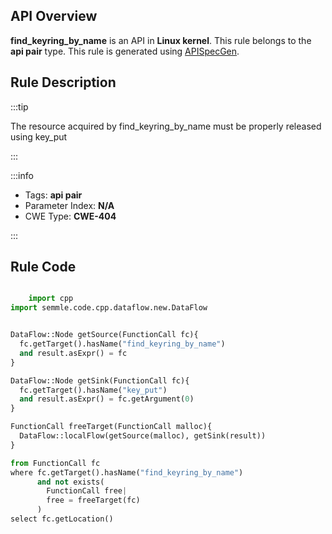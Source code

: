 ---
---


## API Overview
**find_keyring_by_name** is an API in **Linux kernel**. This rule belongs to the **api pair** type. This rule is generated using [APISpecGen](../../tools/APISpecGen).
## Rule Description

:::tip

The resource acquired by find_keyring_by_name must be properly released using key_put

:::

:::info

- Tags: **api pair**
- Parameter Index: **N/A**
- CWE Type: **CWE-404**

:::

## Rule Code
```python

    import cpp
import semmle.code.cpp.dataflow.new.DataFlow


DataFlow::Node getSource(FunctionCall fc){
  fc.getTarget().hasName("find_keyring_by_name")
  and result.asExpr() = fc
}

DataFlow::Node getSink(FunctionCall fc){
  fc.getTarget().hasName("key_put")
  and result.asExpr() = fc.getArgument(0)
}

FunctionCall freeTarget(FunctionCall malloc){
  DataFlow::localFlow(getSource(malloc), getSink(result))
}

from FunctionCall fc
where fc.getTarget().hasName("find_keyring_by_name")
      and not exists(
        FunctionCall free| 
        free = freeTarget(fc)
      )
select fc.getLocation()

    
```